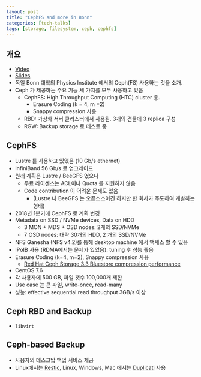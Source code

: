 ```yaml
---
layout: post
title: "CephFS and more in Bonn"
categories: [tech-talks]
tags: [storage, filesystem, ceph, cephfs]
---
```


## 개요

* [Video](https://cds.cern.ch/record/2691580)
* [Slides](https://indico.cern.ch/event/765214/contributions/3517132/attachments/1907986/3151718/15-Oliver-Freyermuth-Bonn.pdf)
* 독일 Bonn 대학의 Physics Institute 에서의 Ceph(FS) 사용하는 것을 소개.
* Ceph 가 제공하는 주요 기능 세 가지를 모두 사용하고 있음
  - CephFS: High Throughput Computing (HTC) cluster 용. 
    - Erasure Coding (k = 4, m =2)
    - Snappy compression 사용
  - RBD: 가상화 서버 클러스터에서 사용됨. 3개의 건물에 3 replica 구성
  - RGW: Backup storage 로 테스트 중

## CephFS

* Lustre 를 사용하고 있었음 (10 Gb/s ethernet)
* InfiniBand 56 Gb/s 로 업그레이드
* 원래 계획은 Lustre / BeeGFS 였으나 
  - 무료 라이센스는 ACL이나 Quota 를 지원하지 않음
  - Code contribution 이 어려운 문제도 있음
    - (Lustre 나 BeeGFS 는 오픈소스이긴 하지만 한 회사가 주도하여 개발하는 형태)
* 2018년 1분기에 CephFS 로 계획 변경
* Metadata on SSD / NVMe devices, Data on HDD
  - 3 MON + MDS + OSD nodes: 2개의 SSD/NVMe
  - 7 OSD nodes: 대략 30개의 HDD, 2 개의 SSD/NVMe
* NFS Ganesha (NFS v4.2)를 통해 desktop machine 에서 액세스 할 수 있음
* IPoIB 사용 (RDMA에서는 문제가 있었음): tuning 후 성능 좋음
* Erasure Coding (k=4, m=2), Snappy compression 사용
  - [Red Hat Ceph Storage 3.3 Bluestore compression performance](https://www.redhat.com/en/blog/red-hat-ceph-storage-33-bluestore-compression-performance)
* CentOS 7.6
* 각 사용자에 500 GB, 파일 갯수 100,000개 제한
* Use case 는 큰 파일, write-once, read-many
* 성능: effective sequential read throughput 3GB/s 이상

## Ceph RBD and Backup

* `libvirt`

## Ceph-based Backup

* 사용자의 데스크탑 백업 서비스 제공
* Linux에서는 [Restic](https://restic.net/), Linux, Windows, Mac 에서는 [Duplicati](https://www.duplicati.com/) 사용


